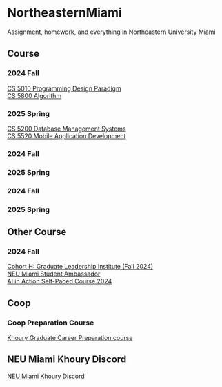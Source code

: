 # NortheasternMiami
Assignment, homework, and everything in Northeastern University Miami
## Course
### 2024 Fall
[CS 5010 Programming Design Paradigm](https://github.com/ErdunE/NortheasternMiami/tree/main/CS5010ProgrammingDesignParadigm)  
[CS 5800 Algorithm](https://github.com/ErdunE/NortheasternMiami/tree/main/CS5800Algorithm)
### 2025 Spring
[CS 5200 Database Management Systems]()  
[CS 5520 Mobile Application Development]()
### 2024 Fall
### 2025 Spring
### 2024 Fall
### 2025 Spring
## Other Course
### 2024 Fall
[Cohort H: Graduate Leadership Institute (Fall 2024)](https://github.com/ErdunE/NortheasternMiami/tree/main/GLI)  
[NEU Miami Student Ambassador](https://github.com/ErdunE/NortheasternMiami/tree/main/NEU%20Miami%20Student%20Ambassador)  
[AI in Action Self-Paced Course 2024](https://github.com/ErdunE/NortheasternMiami/tree/main/AI%20in%20Action%20Self-Paced%20Course%202024)
## Coop
### Coop Preparation Course
[Khoury Graduate Career Preparation course](https://github.com/ErdunE/NortheasternMiami/tree/main/Coop)
## NEU Miami Khoury Discord
[NEU Miami Khoury Discord](https://github.com/ErdunE/NortheasternMiami/tree/main/NEU%20Miami%20Khoury%20Discord)